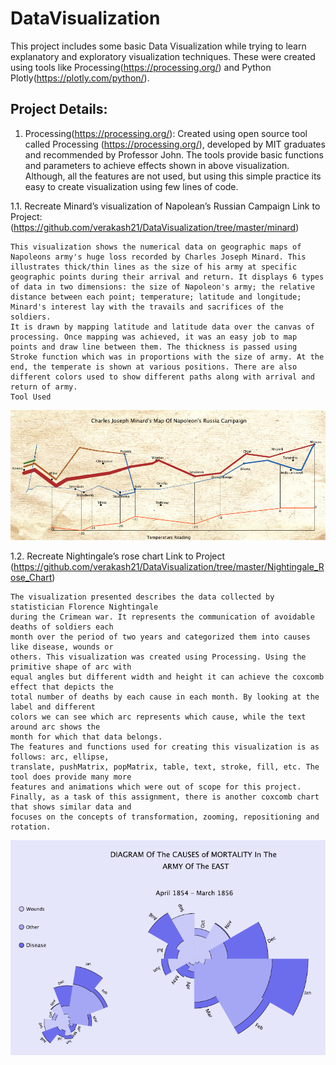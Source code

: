 # DataVisualization
This project includes some basic Data Visualization while trying to learn explanatory and exploratory visualization techniques. 
These were created using tools like Processing(https://processing.org/) and Python Plotly(https://plotly.com/python/). 

## Project Details: 

1. Processing(https://processing.org/):
Created using open source tool called Processing (https://processing.org/), developed by MIT graduates and recommended by Professor John.
The tools provide basic functions and parameters to achieve effects shown in above visualization. 
Although, all the features are not used, but using this simple practice its easy to create visualization using few lines of code.

1.1. Recreate Minard’s visualization of Napolean’s Russian Campaign 
    Link to Project: (https://github.com/verakash21/DataVisualization/tree/master/minard)
    
    This visualization shows the numerical data on geographic maps of Napoleons army's huge loss recorded by Charles Joseph Minard. This illustrates thick/thin lines as the size of his army at specific geographic points during their arrival and return. It displays 6 types of data in two dimensions: the size of Napoleon's army; the relative distance between each point; temperature; latitude and longitude; Minard's interest lay with the travails and sacrifices of the soldiers.
    It is drawn by mapping latitude and latitude data over the canvas of processing. Once mapping was achieved, it was an easy job to map points and draw line between them. The thickness is passed using Stroke function which was in proportions with the size of army. At the end, the temperate is shown at various positions. There are also different colors used to show different paths along with arrival and return of army.
    Tool Used
![alt text](https://github.com/verakash21/DataVisualization/blob/master/minard/minard.PNG)

 
1.2.  Recreate Nightingale’s rose chart
    Link to Project (https://github.com/verakash21/DataVisualization/tree/master/Nightingale_Rose_Chart)

    The visualization presented describes the data collected by statistician Florence Nightingale
    during the Crimean war. It represents the communication of avoidable deaths of soldiers each
    month over the period of two years and categorized them into causes like disease, wounds or
    others. This visualization was created using Processing. Using the primitive shape of arc with
    equal angles but different width and height it can achieve the coxcomb effect that depicts the
    total number of deaths by each cause in each month. By looking at the label and different
    colors we can see which arc represents which cause, while the text around arc shows the
    month for which that data belongs.
    The features and functions used for creating this visualization is as follows: arc, ellipse,
    translate, pushMatrix, popMatrix, table, text, stroke, fill, etc. The tool does provide many more
    features and animations which were out of scope for this project.
    Finally, as a task of this assignment, there is another coxcomb chart that shows similar data and
    focuses on the concepts of transformation, zooming, repositioning and rotation.
![alt text](https://github.com/verakash21/DataVisualization/blob/master/Nightingale_Rose_Chart/nightingale_rose_chart.PNG)
